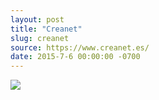 ```yaml
---
layout: post
title: "Creanet"
slug: creanet
source: https://www.creanet.es/
date: 2015-7-6 00:00:00 -0700
---
```


<img src="{{ site.url }}/assets/img/screenshots/creanet.jpg">
